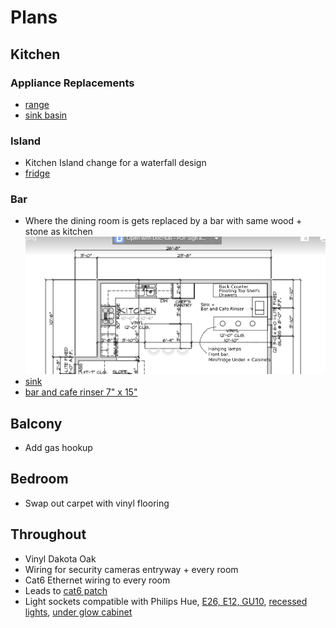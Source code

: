 # Plans

## Kitchen

### Appliance Replacements
- [range](https://www.appliancesconnection.com/lg-lsgl6337f.html)
- [sink basin](https://www.homedepot.com/p/Ruvati-Farmhouse-Apron-Front-Stainless-Steel-33-in-Single-Bowl-Kitchen-Sink-in-Gunmetal-Black-Matte-RVH9733BL/311467462)

### Island
- Kitchen Island change for a waterfall design
- [fridge](https://www.homedepot.com/p/Cafe-5-7-cu-ft-Built-in-Undercounter-Dual-Drawer-Refrigerator-in-Stainless-Steel-CDE06RP2NS1/308460749#overlay)

### Bar
- Where the dining room is gets replaced by a bar with same wood + stone as kitchen
![bar plan](Bar.png)
- [sink](https://www.build.com/product/summary/1635796?uid=3878955)
- [bar and cafe rinser 7" x 15"](https://www.espressoparts.com/products/7-x-15-x-7-8-rinser-with-side-spray)

## Balcony 
- Add gas hookup

## Bedroom
- Swap out carpet with vinyl flooring

## Throughout 
- Vinyl Dakota Oak
- Wiring for security cameras entryway + every room
- Cat6 Ethernet wiring to every room 
- Leads to [cat6 patch](amazon.com/Leviton-476TM-624-Twist-Mount-Patch/dp/B003O84ZWY/ref=asc_df_B003O84ZWY/?tag=hyprod-20&linkCode=df0&hvadid=193989831776&hvpos=&hvnetw=g&hvrand=7528561762018511060&hvpone=&hvptwo=&hvqmt=&hvdev=c&hvdvcmdl=&hvlocint=&hvlocphy=9027577&hvtargid=pla-315839190901&th=1)
- Light sockets compatible with Philips Hue, [E26, E12, GU10](https://www.philips-hue.com/en-us/products/smart-light-bulbs), [recessed lights](https://www.philips-hue.com/en-us/products/smart-recessed-lights),
  [under glow cabinet](https://www.philips-hue.com/en-us/products/smart-light-strips)
